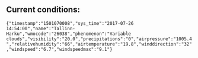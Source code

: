 ## Current conditions: 
 ``` {"timestamp":"1501070008","sys_time":"2017-07-26 14:54:00","name":"Tallinn-Harku","wmocode":"26038","phenomenon":"Variable clouds","visibility":"20.0","precipitations":"0","airpressure":"1005.4","relativehumidity":"66","airtemperature":"19.8","winddirection":"32","windspeed":"6.7","windspeedmax":"9.1"} ```
